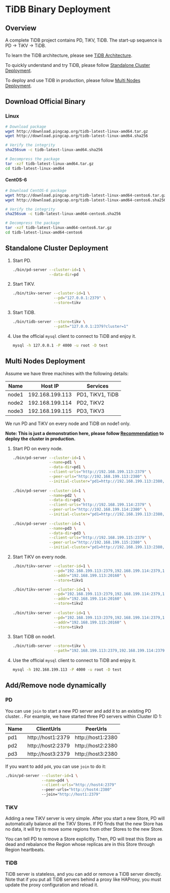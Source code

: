 # TiDB Binary Deployment

## Overview

A complete TiDB project contains PD, TiKV, TiDB. The start-up sequence is PD -> TiKV -> TiDB.

To learn the TiDB architecture, please see [TiDB Architecture](../README.md#TiDB-Architecture).

To quickly understand and try TiDB, please follow [Standalone Cluster Deployment](#Standalone-Cluster-Deployment).

To deploy and use TiDB in production, please follow [Multi Nodes Deployment](#Multi-Nodes-Deployment).

## Download Official Binary

### Linux

```bash
# Download package
wget http://download.pingcap.org/tidb-latest-linux-amd64.tar.gz
wget http://download.pingcap.org/tidb-latest-linux-amd64.sha256

# Verify the integrity
sha256sum -c tidb-latest-linux-amd64.sha256

# Decompress the package
tar -xzf tidb-latest-linux-amd64.tar.gz
cd tidb-latest-linux-amd64
```

#### CentOS-6

```bash
# Download CentOS-6 package
wget http://download.pingcap.org/tidb-latest-linux-amd64-centos6.tar.gz
wget http://download.pingcap.org/tidb-latest-linux-amd64-centos6.sha256

# Verify the integrity
sha256sum -c tidb-latest-linux-amd64-centos6.sha256

# Decompress the package
tar -xzf tidb-latest-linux-amd64-centos6.tar.gz
cd tidb-latest-linux-amd64-centos6
```

## Standalone Cluster Deployment

1. Start PD.

    ```bash
    ./bin/pd-server --cluster-id=1 \
                    --data-dir=pd
    ```
    
2. Start TiKV.

    ```bash
    ./bin/tikv-server --cluster-id=1 \
                      --pd="127.0.0.1:2379" \
                      --store=tikv
    ```

3. Start TiDB.

    ```bash
    ./bin/tidb-server --store=tikv \
                      --path="127.0.0.1:2379?cluster=1" 
    ```

4. Use the official `mysql` client to connect to TiDB and enjoy it. 

    ```sh
    mysql -h 127.0.0.1 -P 4000 -u root -D test
    ```

## Multi Nodes Deployment

Assume we have three machines with the following details:

|Name|Host IP|Services|
|----|-------|--------|
|node1|192.168.199.113|PD1, TiKV1, TiDB|
|node2|192.168.199.114|PD2, TiKV2|
|node3|192.168.199.115|PD3, TiKV3|

We run PD and TiKV on every node and TiDB on node1 only.

**Note: This is just a demonstration here, please follow [Recommendation](./recommendation.md) to deploy the cluster in production.**

1. Start PD on every node.

    ```bash
    ./bin/pd-server --cluster-id=1 \
                    --name=pd1 \
                    --data-dir=pd1 \
                    --client-urls="http://192.168.199.113:2379" \
                    --peer-urls="http://192.168.199.113:2380" \
                    --initial-cluster="pd1=http://192.168.199.113:2380,pd2=http://192.168.199.114:2380,pd3=http://192.168.199.115:2380"
              
    ./bin/pd-server --cluster-id=1 \
                    --name=pd2 \
                    --data-dir=pd2 \
                    --client-urls="http://192.168.199.114:2379" \
                    --peer-urls="http://192.168.199.114:2380" \
                    --initial-cluster="pd1=http://192.168.199.113:2380,pd2=http://192.168.199.114:2380,pd3=http://192.168.199.115:2380"
              
    ./bin/pd-server --cluster-id=1 \
                    --name=pd3 \
                    --data-dir=pd3 \
                    --client-urls="http://192.168.199.115:2379" \
                    --peer-urls="http://192.168.199.115:2380" \
                    --initial-cluster="pd1=http://192.168.199.113:2380,pd2=http://192.168.199.114:2380,pd3=http://192.168.199.115:2380"
    ```

2. Start TiKV on every node.

    ```bash
    ./bin/tikv-server --cluster-id=1 \
                      --pd="192.168.199.113:2379,192.168.199.114:2379,192.168.199.115:2379" \
                      --addr="192.168.199.113:20160" \
                      --store=tikv1
    
    ./bin/tikv-server --cluster-id=1 \
                      --pd="192.168.199.113:2379,192.168.199.114:2379,192.168.199.115:2379" \
                      --addr="192.168.199.114:20160" \
                      --store=tikv2
                
    ./bin/tikv-server --cluster-id=1 \
                      --pd="192.168.199.113:2379,192.168.199.114:2379,192.168.199.115:2379" \
                      --addr="192.168.199.115:20160" \
                      --store=tikv3
    ```

3. Start TiDB on node1.

    ```bash
    ./bin/tidb-server --store=tikv \
                      --path="192.168.199.113:2379,192.168.199.114:2379,192.168.199.115:2379?cluster=1"
    ```

4. Use the official `mysql` client to connect to TiDB and enjoy it. 

    ```sh
    mysql -h 192.168.199.113 -P 4000 -u root -D test
    ```
    
## Add/Remove node dynamically

### PD

You can use `join` to start a new PD server and add it to an existing PD cluster. . For example, we have started three PD servers within Cluster ID 1:

|Name|ClientUrls|PeerUrls|
|----|----------|--------|
|pd1|http://host1:2379|http://host1:2380|
|pd2|http://host2:2379|http://host2:2380|
|pd3|http://host3:2379|http://host3:2380|

If you want to add `pd4`, you can use `join` to do it:

```bash
./bin/pd-server --cluster-id=1 \
                --name=pd4 \
                --client-urls="http://host4:2379"
                --peer-urls="http://host4:2380"
                --join="http://host1:2379"
```

### TiKV

Adding a new TiKV server is very simple. After you start a new Store, PD will automatically balance all the TiKV Stores. If PD finds that the new Store has no data, it will try to move some regions from other Stores to the new Store.

You can tell PD to remove a Store explicitly. Then, PD will treat this Store as dead and rebalance the Region whose replicas are in this Store through Region heartbeats.

### TiDB

TiDB server is stateless, and you can add or remove a TiDB server directly. Note that if you put all TiDB servers behind a proxy like HAProxy, you must update the proxy configuration and reload it.

